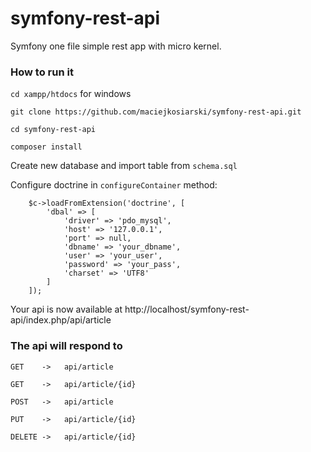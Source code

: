 # symfony-rest-api
Symfony one file simple rest app with micro kernel.

### How to run it

`cd xampp/htdocs` for windows

`git clone https://github.com/maciejkosiarski/symfony-rest-api.git`

`cd symfony-rest-api`

`composer install`

Create new database and import table from `schema.sql`

Configure doctrine in `configureContainer` method:

        $c->loadFromExtension('doctrine', [
            'dbal' => [
                'driver' => 'pdo_mysql',
                'host' => '127.0.0.1',
                'port' => null,
                'dbname' => 'your_dbname',
                'user' => 'your_user',
                'password' => 'your_pass',
                'charset' => 'UTF8'
            ]
        ]);
        
Your api is now available at http://localhost/symfony-rest-api/index.php/api/article

### The api will respond to

`GET    ->   api/article`

`GET    ->   api/article/{id}`

`POST   ->   api/article`

`PUT    ->   api/article/{id}`

`DELETE ->   api/article/{id}`
